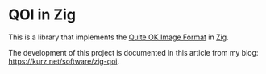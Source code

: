 # QOI in Zig

This is a library that implements the [Quite OK Image Format](https://qoiformat.org/) in [Zig](https://ziglang.org/).

The development of this project is documented in this article from my blog: https://kurz.net/software/zig-qoi.
